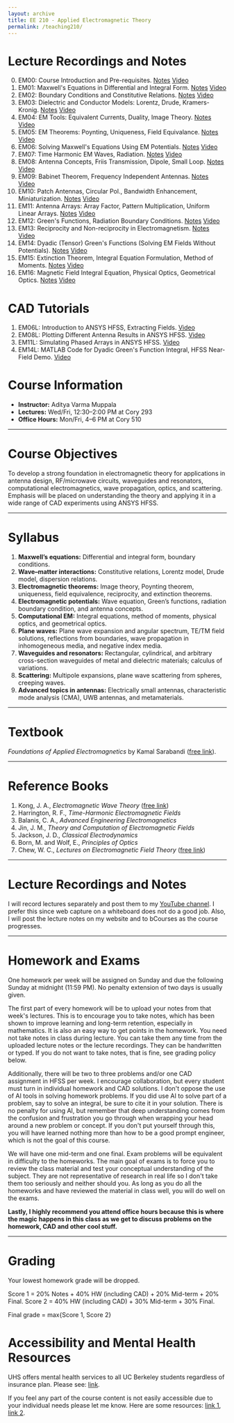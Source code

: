 ```yaml
---
layout: archive
title: EE 210 - Applied Electromagnetic Theory
permalink: /teaching210/
---
```



# Lecture Recordings and Notes

0. EM00: Course Introduction and Pre-requisites. [Notes](https://adityamuppala.github.io/assets/Notes_EE210/EE210_Supplementary_Notes.pdf) [Video](https://youtu.be/St917qVTUJo)
1. EM01: Maxwell's Equations in Differential and Integral Form. [Notes](https://adityamuppala.github.io/assets/Notes_EE210/EM01.pdf) [Video](https://youtu.be/WmTQY7kPQe0)  
2. EM02: Boundary Conditions and Constitutive Relations. [Notes](https://adityamuppala.github.io/assets/Notes_EE210/EM02.pdf) [Video](https://youtu.be/UDKxtX8xlu0)
3. EM03: Dielectric and Conductor Models: Lorentz, Drude, Kramers-Kronig. [Notes](https://adityamuppala.github.io/assets/Notes_EE210/EM03_Dielectric_Models.pdf) [Video](https://youtu.be/xBA-2vhAPTw)
4. EM04: EM Tools: Equivalent Currents, Duality, Image Theory. [Notes](https://adityamuppala.github.io/assets/Notes_EE210/EM04_EM_Tools.pdf) [Video](https://youtu.be/7GRSXoy0UEs)
5. EM05: EM Theorems: Poynting, Uniqueness, Field Equivalance. [Notes](https://adityamuppala.github.io/assets/Notes_EE210/EM05_EM_Theorems.pdf) [Video](https://youtu.be/V3GGjtXRewA)
6. EM06: Solving Maxwell's Equations Using EM Potentials. [Notes](https://adityamuppala.github.io/assets/Notes_EE210/EM06_EM_Potentials.pdf) [Video](https://youtu.be/ZUxlNK756oA)
7. EM07: Time Harmonic EM Waves, Radiation. [Notes](https://adityamuppala.github.io/assets/Notes_EE210/EM07_Time_Harmonic_EM.pdf) [Video](https://youtu.be/btv0JP_1ozQ)
8. EM08: Antenna Concepts, Friis Transmission, Dipole, Small Loop. [Notes](https://adityamuppala.github.io/assets/Notes_EE210/EM08_Antenna_Concepts.pdf) [Video](https://youtu.be/yr90gQA8B84)
9. EM09: Babinet Theorem, Frequency Independent Antennas. [Notes](https://adityamuppala.github.io/assets/Notes_EE210/EM09_Babinet.pdf) [Video](https://youtu.be/Byl0IaC5KDI)
10. EM10: Patch Antennas, Circular Pol., Bandwidth Enhancement, Miniaturization. [Notes](https://adityamuppala.github.io/assets/Notes_EE210/EM10_Patch.pdf) [Video](https://youtu.be/ocvT1uH38rs)
11. EM11: Antenna Arrays: Array Factor, Pattern Multiplication, Uniform Linear Arrays. [Notes](https://adityamuppala.github.io/assets/Notes_EE210/EM11_Arrays.pdf) [Video](https://youtu.be/iZXzu-HNwIY)
12. EM12: Green's Functions, Radiation Boundary Conditions. [Notes](https://adityamuppala.github.io/assets/Notes_EE210/EM12_Greens_Fn.pdf) [Video](https://youtu.be/aGNRzCyWGog)
13. EM13: Reciprocity and Non-reciprocity in Electromagnetism. [Notes](https://adityamuppala.github.io/assets/Notes_EE210/EM13_Reciprocity.pdf) [Video](https://youtu.be/k97_pN6vknQ)
14. EM14: Dyadic (Tensor) Green's Functions (Solving EM Fields Without Potentials). [Notes](https://adityamuppala.github.io/assets/Notes_EE210/EM14_Dyadic_GF.pdf) [Video](https://youtu.be/dHWK7zcUBag)
15. EM15: Extinction Theorem, Integral Equation Formulation, Method of Moments. [Notes](https://adityamuppala.github.io/assets/Notes_EE210/Lecture_15.pdf) [Video](https://youtu.be/i4etw-gbvX8)
16. EM16: Magnetic Field Integral Equation, Physical Optics, Geometrical Optics. [Notes](https://adityamuppala.github.io/assets/Notes_EE210/Lecture_16.pdf) [Video](https://youtu.be/W2TH9FHBRGE)

# CAD Tutorials

1. EM06L: Introduction to ANSYS HFSS, Extracting Fields. [Video](https://youtu.be/FMwDZqBmQ9I)  
2. EM08L: Plotting Different Antenna Results in ANSYS HFSS. [Video](https://youtu.be/yr90gQA8B84)  
3. EM11L: Simulating Phased Arrays in ANSYS HFSS. [Video](https://youtu.be/94rwYkyFKvo)  
4. EM14L: MATLAB Code for Dyadic Green's Function Integral, HFSS Near-Field Demo. [Video](https://youtu.be/fM2xGeMJf0k)  

# Course Information
- **Instructor:** Aditya Varma Muppala  
- **Lectures:** Wed/Fri, 12:30–2:00 PM at Cory 293  
- **Office Hours:** Mon/Fri, 4–6 PM at Cory 510

---

# Course Objectives
To develop a strong foundation in electromagnetic theory for applications in antenna design, RF/microwave circuits, waveguides and resonators, computational electromagnetics, wave propagation, optics, and scattering. Emphasis will be placed on understanding the theory and applying it in a wide range of CAD experiments using ANSYS HFSS.

---

# Syllabus
1. **Maxwell’s equations:** Differential and integral form, boundary conditions.  
2. **Wave–matter interactions:** Constitutive relations, Lorentz model, Drude model, dispersion relations.  
3. **Electromagnetic theorems:** Image theory, Poynting theorem, uniqueness, field equivalence, reciprocity, and extinction theorems.  
4. **Electromagnetic potentials:** Wave equation, Green’s functions, radiation boundary condition, and antenna concepts.  
5. **Computational EM:** Integral equations, method of moments, physical optics, and geometrical optics.  
6. **Plane waves:** Plane wave expansion and angular spectrum, TE/TM field solutions, reflections from boundaries, wave propagation in inhomogeneous media, and negative index media.  
7. **Waveguides and resonators:** Rectangular, cylindrical, and arbitrary cross-section waveguides of metal and dielectric materials; calculus of variations.  
8. **Scattering:** Multipole expansions, plane wave scattering from spheres, creeping waves.  
9. **Advanced topics in antennas:** Electrically small antennas, characteristic mode analysis (CMA), UWB antennas, and metamaterials.  

---

# Textbook
*Foundations of Applied Electromagnetics* by Kamal Sarabandi ([free link](https://docs.google.com/forms/d/e/1FAIpQLSdwS2OFvMreCd0zeQNcSq49jNxKXG6-WjLOxOp58ATj1ff68Q/viewform)).

---

# Reference Books
1. Kong, J. A., *Electromagnetic Wave Theory* ([free link](https://engineering.purdue.edu/wcchew/ece604f19/Supplementary%20Texts/KONG_JA_Elecrromagnetic_Wave_Theory-revised.pdf))  
2. Harrington, R. F., *Time-Harmonic Electromagnetic Fields*  
3. Balanis, C. A., *Advanced Engineering Electromagnetics*  
4. Jin, J. M., *Theory and Computation of Electromagnetic Fields*  
5. Jackson, J. D., *Classical Electrodynamics*  
6. Born, M. and Wolf, E., *Principles of Optics*  
7. Chew, W. C., *Lectures on Electromagnetic Field Theory* ([free link](https://engineering.purdue.edu/wcchew/ece604f20/EMFTAll.pdf))  

---

# Lecture Recordings and Notes
I will record lectures separately and post them to my [YouTube channel](https://www.youtube.com/@adityavarmamuppala). I prefer this since web capture on a whiteboard does not do a good job. Also, I will post the lecture notes on my website and to bCourses as the course progresses.

---

# Homework and Exams
One homework per week will be assigned on Sunday and due the following Sunday at midnight (11:59 PM). No penalty extension of two days is usually given.

The first part of every homework will be to upload your notes from that week's lectures. This is to encourage you to take notes, which has been shown to improve learning and long-term retention, especially in mathematics. It is also an easy way to get points in the homework. You need not take notes in class during lecture. You can take them any time from the uploaded lecture notes or the lecture recordings. They can be handwritten or typed. If you do not want to take notes, that is fine, see grading policy below.

Additionally, there will be two to three problems and/or one CAD assignment in HFSS per week. I encourage collaboration, but every student must turn in individual homework and CAD solutions. I don't oppose the use of AI tools in solving homework problems. If you did use AI to solve part of a problem, say to solve an integral, be sure to cite it in your solution. There is no penalty for using AI, but remember that deep understanding comes from the confusion and frustration you go through when wrapping your head around a new problem or concept. If you don't put yourself through this, you will have learned nothing more than how to be a good prompt engineer, which is not the goal of this course.

We will have one mid-term and one final. Exam problems will be equivalent in difficulty to the homeworks. The main goal of exams is to force you to review the class material and test your conceptual understanding of the subject. They are not representative of research in real life so I don't take them too seriously and neither should you. As long as you do all the homeworks and have reviewed the material in class well, you will do well on the exams.

**Lastly, I highly recommend you attend office hours because this is where the magic happens in this class as we get to discuss problems on the homework, CAD and other cool stuff.**

---

# Grading
Your lowest homework grade will be dropped.

Score 1 = 20% Notes + 40% HW (including CAD) + 20% Mid-term + 20% Final.
Score 2 = 40% HW (including CAD) + 30% Mid-term + 30% Final.

Final grade = max{Score 1, Score 2}

# Accessibility and Mental Health Resources
UHS offers mental health services to all UC Berkeley students regardless of insurance plan. Please see: [link](https://uhs.berkeley.edu/student-mental-health).

If you feel any part of the course content is not easily accessible due to your individual needs please let me know. Here are some resources: [link 1](https://rtl.berkeley.edu/services-programs/ally-bcourses), [link 2](\href{https://rtl.berkeley.edu/rtl-learning-paths/digital-course-content-accessibility).
